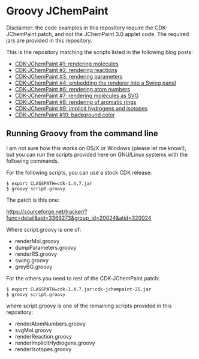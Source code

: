 # Groovy JChemPaint

Disclaimer: the code examples in this repository require the CDK-JChemPaint patch, and not the JChemPaint 3.0 applet code. The required jars are provided in this repository.

This is the repository matching the scripts listed in the following blog posts:

* [CDK-JChemPaint #1: rendering molecules](http://chem-bla-ics.blogspot.com/2010/04/cdk-jchempaint-1-rendering-molecules.html)
* [CDK-JChemPaint #2: rendering reactions](http://chem-bla-ics.blogspot.com/2010/04/cdk-jchempaint-2-rendering-reactions.html)
* [CDK-JChemPaint #3: rendering parameters](http://chem-bla-ics.blogspot.com/2010/04/cdk-jchempaint-3-rendering-parameters.html)
* [CDK-JChemPaint #4: embedding the renderer into a Swing panel](http://chem-bla-ics.blogspot.com/2010/04/cdk-jchempaint-4-embedding-renderer.html)
* [CDK-JChemPaint #6: rendering atom numbers](http://chem-bla-ics.blogspot.com/2010/06/cdk-jchempaint-6-rendering-atom-numbers.html)
* [CDK-JChemPaint #7: rendering molecules as SVG](http://chem-bla-ics.blogspot.com/2011/06/cdk-jchempaint-7-rendering-molecules-as.html)
* [CDK-JChemPaint #8: rendering of aromatic rings](http://chem-bla-ics.blogspot.com/2011/12/cdk-jchempaint-8-rendering-of-aromatic.html)
* [CDK-JChemPaint #9: implicit hydrogens and isotopes](http://chem-bla-ics.blogspot.com/2011/12/cdk-jchempaint-9-implicit-hydrogens-and.html)
* [CDK-JChemPaint #10: background color](http://chem-bla-ics.blogspot.com/2012/01/cdk-jchempaint-10-background-color.html)

## Running Groovy from the command line

I am not sure how this works on OS/X or Windows (please let me know!), but you can run the scripts provided here on GNU/Linux systems with the following commands.

For the following scripts, you can use a stock CDK release:

    $ export CLASSPATH=cdk-1.4.7.jar
    $ groovy script.groovy

The patch is this one:

https://sourceforge.net/tracker/?func=detail&aid=3369273&group_id=20024&atid=320024

Where script.groovy is one of:

* renderMol.groovy
* dumpParameters.groovy
* renderRS.groovy
* swing.groovy
* greyBG.groovy

For the others you need to rest of the CDK-JChemPaint patch:

    $ export CLASSPATH=cdk-1.4.7.jar:cdk-jchempaint-25.jar
    $ groovy script.groovy

where script.groovy is one of the remaining scripts provided in this repository:

* renderAtomNumbers.groovy
* svgMol.groovy
* renderReaction.groovy
* renderImplicitHydrogens.groovy
* renderIsotopes.groovy
